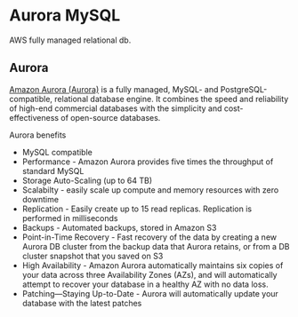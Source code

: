 # Aurora MySQL
AWS fully managed relational db.

## Aurora

[Amazon Aurora (Aurora)](http://docs.aws.amazon.com/AmazonRDS/latest/UserGuide/Aurora.Overview.html)  is a fully managed, MySQL- and PostgreSQL-compatible, relational database engine. It combines the speed and reliability of high-end commercial databases with the simplicity and cost-effectiveness of open-source databases.

Aurora benefits

* MySQL compatible
* Performance - Amazon Aurora provides five times the throughput of standard MySQL
* Storage Auto-Scaling (up to 64 TB)
* Scalabilty - easily scale up compute and memory resources with zero downtime
* Replication - Easily create up to 15 read replicas. Replication is performed in milliseconds
* Backups - Automated backups, stored in Amazon S3
* Point-in-Time Recovery - Fast recovery of the data by creating a new Aurora DB cluster from the backup data that Aurora retains, or from a DB cluster snapshot that you saved on S3
* High Availability - Amazon Aurora automatically maintains six copies of your data across three Availability Zones (AZs), and will automatically attempt to recover your database in a healthy AZ with no data loss.
* Patching—Staying Up-to-Date - Aurora will automatically update your database with the latest patches
